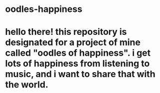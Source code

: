 # oodles-happiness
# hello there! this repository is designated for a project of mine called "oodles of happiness". i get lots of happiness from listening to music, and i want to share that with the world.
